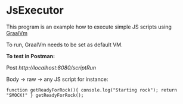 # JsExecutor

This program is an example how to execute simple JS scripts using [GraalVm](https://www.graalvm.org/)

To run, GraalVm needs to be set as default VM. 

**To test in Postman:**

Post    *http://localhost:8080/scriptRun*

Body -> raw ->
 any JS script for instance:
 
 `function getReadyForRock(){
       console.log("Starting rock");
       return "SMOCK!"
   }
   getReadyForRock();`

